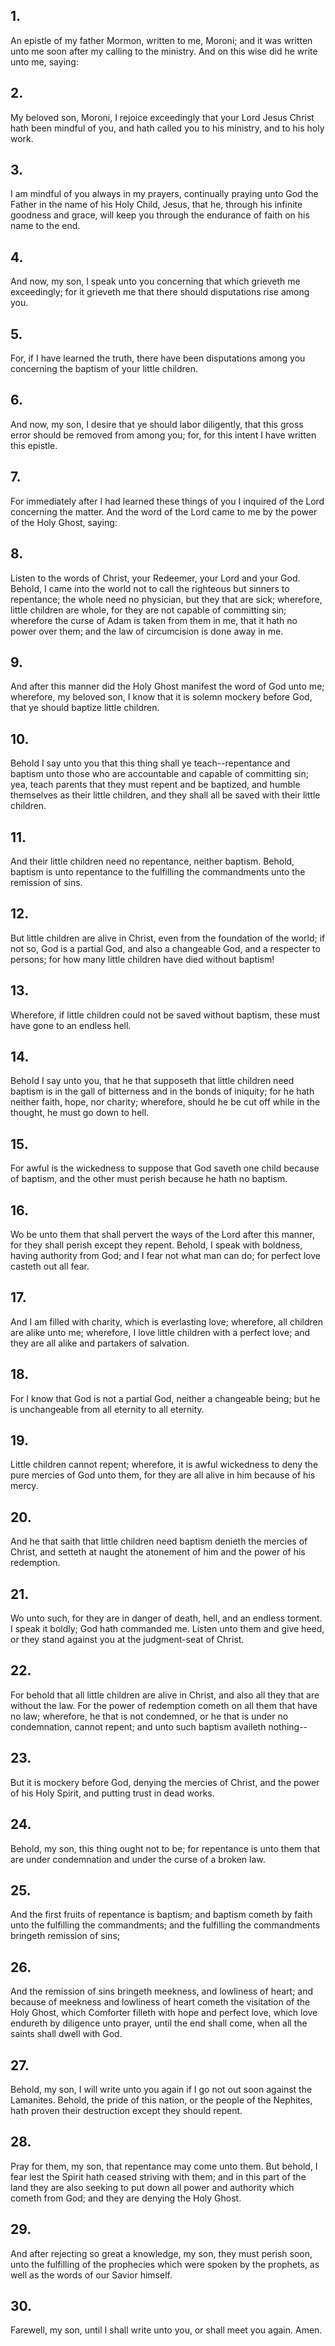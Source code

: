 ## 1.
An epistle of my father Mormon, written to me, Moroni; and it was written unto me soon after my calling to the ministry. And on this wise did he write unto me, saying:
## 2.
My beloved son, Moroni, I rejoice exceedingly that your Lord Jesus Christ hath been mindful of you, and hath called you to his ministry, and to his holy work.
## 3.
I am mindful of you always in my prayers, continually praying unto God the Father in the name of his Holy Child, Jesus, that he, through his infinite goodness and grace, will keep you through the endurance of faith on his name to the end.
## 4.
And now, my son, I speak unto you concerning that which grieveth me exceedingly; for it grieveth me that there should disputations rise among you.
## 5.
For, if I have learned the truth, there have been disputations among you concerning the baptism of your little children.
## 6.
And now, my son, I desire that ye should labor diligently, that this gross error should be removed from among you; for, for this intent I have written this epistle.
## 7.
For immediately after I had learned these things of you I inquired of the Lord concerning the matter. And the word of the Lord came to me by the power of the Holy Ghost, saying:
## 8.
Listen to the words of Christ, your Redeemer, your Lord and your God. Behold, I came into the world not to call the righteous but sinners to repentance; the whole need no physician, but they that are sick; wherefore, little children are whole, for they are not capable of committing sin; wherefore the curse of Adam is taken from them in me, that it hath no power over them; and the law of circumcision is done away in me.
## 9.
And after this manner did the Holy Ghost manifest the word of God unto me; wherefore, my beloved son, I know that it is solemn mockery before God, that ye should baptize little children.
## 10.
Behold I say unto you that this thing shall ye teach--repentance and baptism unto those who are accountable and capable of committing sin; yea, teach parents that they must repent and be baptized, and humble themselves as their little children, and they shall all be saved with their little children.
## 11.
And their little children need no repentance, neither baptism. Behold, baptism is unto repentance to the fulfilling the commandments unto the remission of sins.
## 12.
But little children are alive in Christ, even from the foundation of the world; if not so, God is a partial God, and also a changeable God, and a respecter to persons; for how many little children have died without baptism!
## 13.
Wherefore, if little children could not be saved without baptism, these must have gone to an endless hell.
## 14.
Behold I say unto you, that he that supposeth that little children need baptism is in the gall of bitterness and in the bonds of iniquity; for he hath neither faith, hope, nor charity; wherefore, should he be cut off while in the thought, he must go down to hell.
## 15.
For awful is the wickedness to suppose that God saveth one child because of baptism, and the other must perish because he hath no baptism.
## 16.
Wo be unto them that shall pervert the ways of the Lord after this manner, for they shall perish except they repent. Behold, I speak with boldness, having authority from God; and I fear not what man can do; for perfect love casteth out all fear.
## 17.
And I am filled with charity, which is everlasting love; wherefore, all children are alike unto me; wherefore, I love little children with a perfect love; and they are all alike and partakers of salvation.
## 18.
For I know that God is not a partial God, neither a changeable being; but he is unchangeable from all eternity to all eternity.
## 19.
Little children cannot repent; wherefore, it is awful wickedness to deny the pure mercies of God unto them, for they are all alive in him because of his mercy.
## 20.
And he that saith that little children need baptism denieth the mercies of Christ, and setteth at naught the atonement of him and the power of his redemption.
## 21.
Wo unto such, for they are in danger of death, hell, and an endless torment. I speak it boldly; God hath commanded me. Listen unto them and give heed, or they stand against you at the judgment-seat of Christ.
## 22.
For behold that all little children are alive in Christ, and also all they that are without the law. For the power of redemption cometh on all them that have no law; wherefore, he that is not condemned, or he that is under no condemnation, cannot repent; and unto such baptism availeth nothing--
## 23.
But it is mockery before God, denying the mercies of Christ, and the power of his Holy Spirit, and putting trust in dead works.
## 24.
Behold, my son, this thing ought not to be; for repentance is unto them that are under condemnation and under the curse of a broken law.
## 25.
And the first fruits of repentance is baptism; and baptism cometh by faith unto the fulfilling the commandments; and the fulfilling the commandments bringeth remission of sins;
## 26.
And the remission of sins bringeth meekness, and lowliness of heart; and because of meekness and lowliness of heart cometh the visitation of the Holy Ghost, which Comforter filleth with hope and perfect love, which love endureth by diligence unto prayer, until the end shall come, when all the saints shall dwell with God.
## 27.
Behold, my son, I will write unto you again if I go not out soon against the Lamanites. Behold, the pride of this nation, or the people of the Nephites, hath proven their destruction except they should repent.
## 28.
Pray for them, my son, that repentance may come unto them. But behold, I fear lest the Spirit hath ceased striving with them; and in this part of the land they are also seeking to put down all power and authority which cometh from God; and they are denying the Holy Ghost.
## 29.
And after rejecting so great a knowledge, my son, they must perish soon, unto the fulfilling of the prophecies which were spoken by the prophets, as well as the words of our Savior himself.
## 30.
Farewell, my son, until I shall write unto you, or shall meet you again. Amen.
